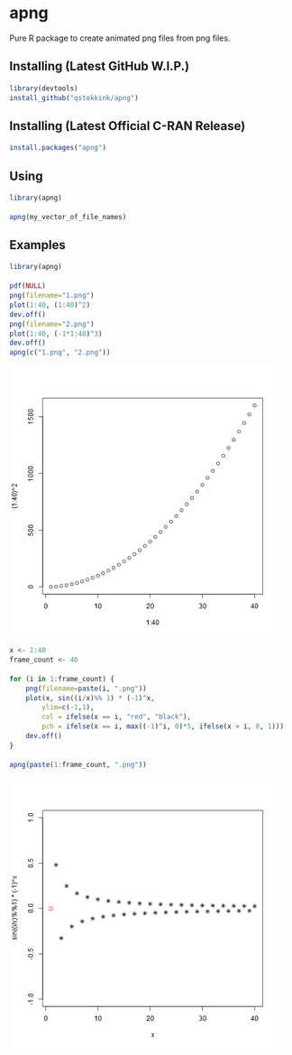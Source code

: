 # apng

Pure R package to create animated png files from png files.

## Installing (Latest GitHub W.I.P.)

```R
library(devtools)
install_github("qstokkink/apng")
```

## Installing (Latest Official C-RAN Release)

```R
install.packages("apng")
```

## Using

```R
library(apng)

apng(my_vector_of_file_names)
```

## Examples

```R
library(apng)

pdf(NULL)
png(filename="1.png")
plot(1:40, (1:40)^2)
dev.off()
png(filename="2.png")
plot(1:40, (-1*1:40)^3)
dev.off()
apng(c("1.png", "2.png"))
```

![Example output](https://github.com/qstokkink/qstokkink.github.io/blob/master/output.png)

```R
x <- 1:40
frame_count <- 40

for (i in 1:frame_count) {
	png(filename=paste(i, ".png"))
	plot(x, sin((i/x)%% 1) * (-1)^x,
		ylim=c(-1,1),
		col = ifelse(x == i, "red", "black"),
		pch = ifelse(x == i, max((-1)^i, 0)*5, ifelse(x > i, 8, 1)))
	dev.off()
}

apng(paste(1:frame_count, ".png"))
```

![Example output2](https://github.com/qstokkink/qstokkink.github.io/blob/master/output2.png)
